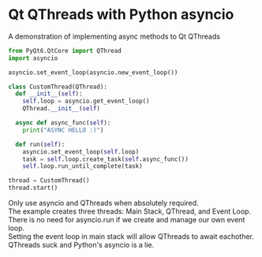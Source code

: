 # Qt QThreads with Python asyncio
A demonstration of implementing async methods to Qt QThreads

```py
from PyQt6.QtCore import QThread
import asyncio

asyncio.set_event_loop(asyncio.new_event_loop())

class CustomThread(QThread):
  def __init__(self):
    self.loop = asyncio.get_event_loop()
    QThread.__init__(self)

  async def async_func(self):
    print("ASYNC HELLO :)")

  def run(self):
    asyncio.set_event_loop(self.loop)
    task = self.loop.create_task(self.async_func())
    self.loop.run_until_complete(task)

thread = CustomThread()
thread.start()
```


<span>Only use asyncio and QThreads when absolutely required.</span><br />
<span>The example creates three threads: Main Stack, QThread, and Event Loop.</span><br />
<span>There is no need for asyncio.run if we create and manage our own event loop.</span><br />
<span>Setting the event loop in main stack will allow QThreads to await eachother.</span><br />
<span>QThreads suck and Python's asyncio is a lie.</span>

